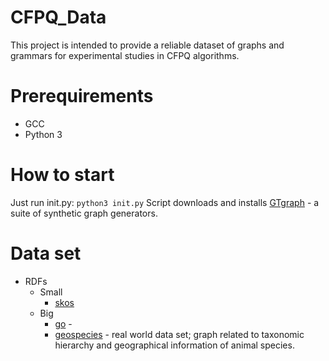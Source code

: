 # CFPQ_Data
This project is intended to provide a reliable dataset of graphs and grammars for experimental studies in CFPQ algorithms.

# Prerequirements
* GCC
* Python 3

# How to start

Just run init.py: ```python3 init.py```
Script downloads and installs [GTgraph](http://www.cse.psu.edu/~kxm85/software/GTgraph/) - a suite of synthetic graph generators.

# Data set
- RDFs
  - Small
    - [skos](http://www.w3.org/2004/02/skos/core.html)
  - Big
    - [go](ftp://ftp.uniprot.org/pub/databases/uniprot/current_release/rdf/go.owl.xz) - 
    - [geospecies](http://lod.geospecies.org/geospecies.rdf.gz) - real world data set; graph related to taxonomic hierarchy and geographical information of animal species.


